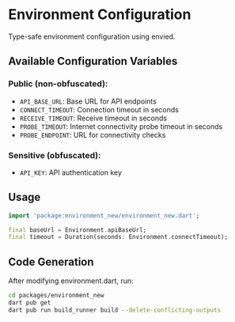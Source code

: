 # Environment Configuration

Type-safe environment configuration using envied.

## Available Configuration Variables

### Public (non-obfuscated):
- `API_BASE_URL`: Base URL for API endpoints
- `CONNECT_TIMEOUT`: Connection timeout in seconds
- `RECEIVE_TIMEOUT`: Receive timeout in seconds
- `PROBE_TIMEOUT`: Internet connectivity probe timeout in seconds
- `PROBE_ENDPOINT`: URL for connectivity checks

### Sensitive (obfuscated):
- `API_KEY`: API authentication key

## Usage

```dart
import 'package:environment_new/environment_new.dart';

final baseUrl = Environment.apiBaseUrl;
final timeout = Duration(seconds: Environment.connectTimeout);
```

## Code Generation

After modifying environment.dart, run:

```bash
cd packages/environment_new
dart pub get
dart pub run build_runner build --delete-conflicting-outputs
```